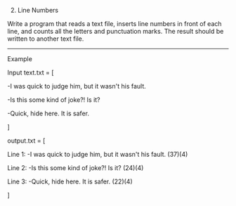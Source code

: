2.	Line Numbers

Write a program that reads a text file, inserts line numbers in front of each line,
and counts all the letters and punctuation marks. The result should be written to another text file. 


____________________________________________________________________________________________
Example

Input
text.txt = [

-I was quick to judge him, but it wasn't his fault.

-Is this some kind of joke?! Is it?

-Quick, hide here. It is safer.

]

output.txt = [

Line 1: -I was quick to judge him, but it wasn't his fault. (37)(4)

Line 2: -Is this some kind of joke?! Is it? (24)(4)

Line 3: -Quick, hide here. It is safer. (22)(4)

]
